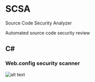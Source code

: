 # SCSA
Source Code Security Analyzer

Automated source code security review

## C#
### Web.config security scanner
![alt text](https://2.bp.blogspot.com/-yUbckFZk5S4/WoV9rMVf1vI/AAAAAAAABGQ/F_VFrxqES-Mw0p5aT1meSc5FvECqq3JfQCLcBGAs/s1600/Screen%2BShot%2B2018-02-15%2Bat%2B3.48.14%2BPM.png)
